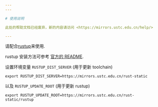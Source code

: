 ```yaml
---
---

# 使用说明

此处的帮助文档已经废弃，新的内容请访问 <https://mirrors.ustc.edu.cn/help/>

---
```


请配合[rustup](http://www.rustup.rs/ "http://www.rustup.rs/")来使用.

rustup 安装方法可参考 [官方的 README](https://github.com/rust-lang-nursery/rustup.rs#other-installation-methods "https://github.com/rust-lang-nursery/rustup.rs#other-installation-methods").

设置环境变量 `RUSTUP_DIST_SERVER` (用于更新 toolchain)

    export RUSTUP_DIST_SERVER=https://mirrors.ustc.edu.cn/rust-static

以及 `RUSTUP_UPDATE_ROOT` (用于更新 rustup)

    export RUSTUP_UPDATE_ROOT=https://mirrors.ustc.edu.cn/rust-static/rustup
